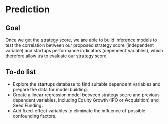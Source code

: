 # Prediction
## Goal
Once we get the strategy score, we are able to build inference models to test the correlation between our proposed strategy score (independent variable) and startups performance indicators (dependent variables), which therefore allow us to evaluate our strategy score.

## To-do list

- Explore the startups database to find suitable dependent variables and prepare the data for model building.
- Create a linear regression model between strategy score and previous dependent variables, including Equity Growth (IPO or Acquisition) and Seed Funding.
- Add fixed-effect variables to eliminate the influence of possible confounding factors.
